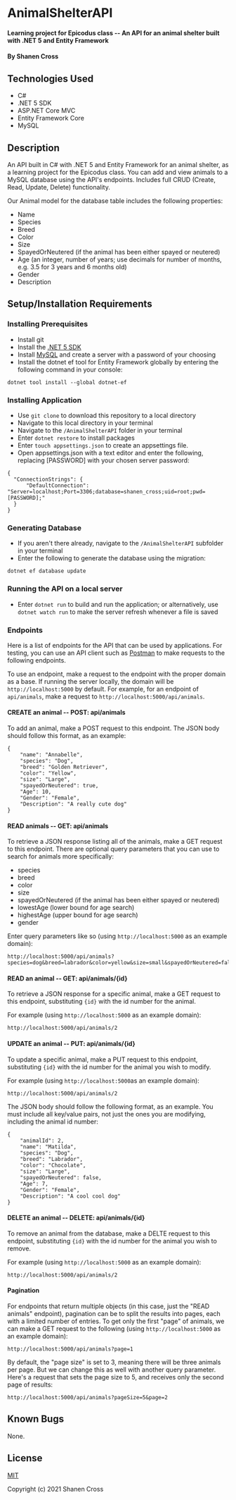 # AnimalShelterAPI

#### Learning project for Epicodus class -- An API for an animal shelter built with .NET 5 and Entity Framework

#### By Shanen Cross

## Technologies Used

* C#
* .NET 5 SDK
* ASP.NET Core MVC
* Entity Framework Core
* MySQL

## Description

An API built in C# with .NET 5 and Entity Framework for an animal shelter, as a learning project for the Epicodus class. You can add and view animals to a MySQL database using the API's endpoints. Includes full CRUD (Create, Read, Update, Delete) functionality.

Our Animal model for the database table includes the following properties:
* Name
* Species
* Breed
* Color
* Size
* SpayedOrNeutered (if the animal has been either spayed or neutered)
* Age (an integer, number of years; use decimals for number of months, e.g. 3.5 for 3 years and 6 months old)
* Gender
* Description

## Setup/Installation Requirements

### Installing Prerequisites
* Install git
* Install the [.NET 5 SDK](https://dotnet.microsoft.com/download/dotnet/5.0)
* Install [MySQL](https://dev.mysql.com/downloads/mysql/) and create a server with a password of your choosing
* Install the dotnet ef tool for Entity Framework globally by entering the following command in your console:
```
dotnet tool install --global dotnet-ef
```

### Installing Application
* Use ```git clone``` to download this repository to a local directory
* Navigate to this local directory in your terminal
* Navigate to the ```/AnimalShelterAPI``` folder in your terminal
* Enter ```dotnet restore``` to install packages
* Enter ```touch appsettings.json``` to create an appsettings file.
* Open appsettings.json with a text editor and enter the following, replacing \[PASSWORD\] with your chosen server password:
```
{
  "ConnectionStrings": {
      "DefaultConnection": "Server=localhost;Port=3306;database=shanen_cross;uid=root;pwd=[PASSWORD];"
  }
}
```

### Generating Database
* If you aren't there already, navigate to the ```/AnimalShelterAPI``` subfolder in your terminal
* Enter the following to generate the database using the migration:
```
dotnet ef database update
```

### Running the API on a local server
* Enter ```dotnet run``` to build and run the application; or alternatively, use ```dotnet watch run``` to make the server refresh whenever a file is saved

### Endpoints

Here is a list of endpoints for the API that can be used by applications. For testing, you can use an API client such as [Postman](https://www.postman.com/downloads/) to make requests to the following endpoints.

To use an endpoint, make a request to the endpoint with the proper domain as a base. If running the server locally, the domain will be ```http://localhost:5000``` by default. For example, for an endpoint of ```api/animals```, make a request to ```http://localhost:5000/api/animals```. 

#### CREATE an animal -- POST: api/animals
To add an animal, make a POST request to this endpoint. The JSON body should follow this format, as an example:
```
{ 
    "name": "Annabelle",
    "species": "Dog",
    "breed": "Golden Retriever",
    "color": "Yellow",
    "size": "Large",
    "spayedOrNeutered": true,
    "Age": 10, 
    "Gender": "Female",
    "Description": "A really cute dog" 
}
```

#### READ animals -- GET: api/animals
To retrieve a JSON response listing all of the animals, make a GET request to this endpoint. There are optional query parameters that you can use to search for animals more specifically:

* species
* breed
* color
* size
* spayedOrNeutered (if the animal has been either spayed or neutered)
* lowestAge (lower bound for age search)
* highestAge (upper bound for age search)
* gender

Enter query parameters like so (using ```http://localhost:5000``` as an example domain):
```
http://localhost:5000/api/animals?species=dog&breed=labrador&color=yellow&size=small&spayedOrNeutered=false&lowestAge=0&highestAge=3&gender=male
```

#### READ an animal -- GET: api/animals/{id}
To retrieve a JSON response for a specific animal, make a GET request to this endpoint, substituting ```{id}``` with the id number for the animal.

For example (using ```http://localhost:5000``` as an example domain):
```
http://localhost:5000/api/animals/2
```

#### UPDATE an animal -- PUT: api/animals/{id}
To update a specific animal, make a PUT request to this endpoint, substituting ```{id}``` with the id number for the animal you wish to modify. 

For example (using ```http://localhost:5000```as an example domain):
```
http://localhost:5000/api/animals/2
```

The JSON body should follow the following format, as an example. You must include all key/value pairs, not just the ones you are modifying, including the animal id number:
```
{ 
    "animalId": 2,
    "name": "Matilda",
    "species": "Dog",
    "breed": "Labrador",
    "color": "Chocolate",
    "size": "Large",
    "spayedOrNeutered": false,
    "Age": 7, 
    "Gender": "Female",
    "Description": "A cool cool dog" 
}
```
#### DELETE an animal -- DELETE: api/animals/{id}
To remove an animal from the database, make a DELTE request to this endpoint, substituting ```{id}``` with the id number for the animal you wish to remove.

For example (using ```http://localhost:5000``` as an example domain):
```
http://localhost:5000/api/animals/2
```

#### Pagination

For endpoints that return multiple objects (in this case, just the "READ animals" endpoint), pagination can be to split the results into pages, each with a limited number of entries. To get only the first "page" of animals, we can make a GET request to the following (using ```http://localhost:5000``` as an example domain):

```
http://localhost:5000/api/animals?page=1
```
By default, the "page size" is set to 3, meaning there will be three animals per page. But we can change this as well with another query parameter. Here's a request that sets the page size to 5, and receives only the second page of results:
```
http://localhost:5000/api/animals?pageSize=5&page=2
```

## Known Bugs

None.

## License

[MIT](LICENSE)

Copyright (c) 2021 Shanen Cross